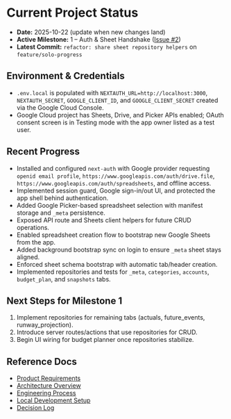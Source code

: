# Current Project Status

- **Date:** 2025-10-22 (update when new changes land)
- **Active Milestone:** 1 – Auth & Sheet Handshake ([Issue #2](https://github.com/paulobarcelos/runway-compass/issues/2))
- **Latest Commit:** `refactor: share sheet repository helpers` on `feature/solo-progress`

## Environment & Credentials
- `.env.local` is populated with `NEXTAUTH_URL=http://localhost:3000`, `NEXTAUTH_SECRET`, `GOOGLE_CLIENT_ID`, and `GOOGLE_CLIENT_SECRET` created via the Google Cloud Console.
- Google Cloud project has Sheets, Drive, and Picker APIs enabled; OAuth consent screen is in Testing mode with the app owner listed as a test user.

## Recent Progress
- Installed and configured `next-auth` with Google provider requesting `openid email profile`, `https://www.googleapis.com/auth/drive.file`, `https://www.googleapis.com/auth/spreadsheets`, and offline access.
- Implemented session guard, Google sign-in/out UI, and protected the app shell behind authentication.
- Added Google Picker-based spreadsheet selection with manifest storage and `_meta` persistence.
- Exposed API route and Sheets client helpers for future CRUD operations.
- Enabled spreadsheet creation flow to bootstrap new Google Sheets from the app.
- Added background bootstrap sync on login to ensure `_meta` sheet stays aligned.
- Enforced sheet schema bootstrap with automatic tab/header creation.
- Implemented repositories and tests for `_meta`, `categories`, `accounts`, `budget_plan`, and `snapshots` tabs.

## Next Steps for Milestone 1
1. Implement repositories for remaining tabs (actuals, future_events, runway_projection).
2. Introduce server routes/actions that use repositories for CRUD.
3. Begin UI wiring for budget planner once repositories stabilize.

## Reference Docs
- [Product Requirements](../product/PRD.md)
- [Architecture Overview](../engineering/architecture.md)
- [Engineering Process](../engineering/process.md)
- [Local Development Setup](../engineering/setup.md)
- [Decision Log](decision-log.md)
